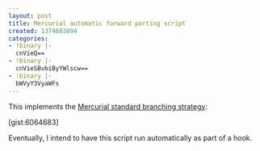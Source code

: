 ```yaml
---
layout: post
title: Mercurial automatic forward porting script
created: 1374603094
categories:
- !binary |-
  cnVieQ==
- !binary |-
  cnVieSBvbiByYWlscw==
- !binary |-
  bWVyY3VyaWFs
---
```

This implements the [Mercurial standard branching strategy](http://mercurial.selenic.com/wiki/StandardBranching):

[gist:6064683]

Eventually, I intend to have this script run automatically as part of a hook.

